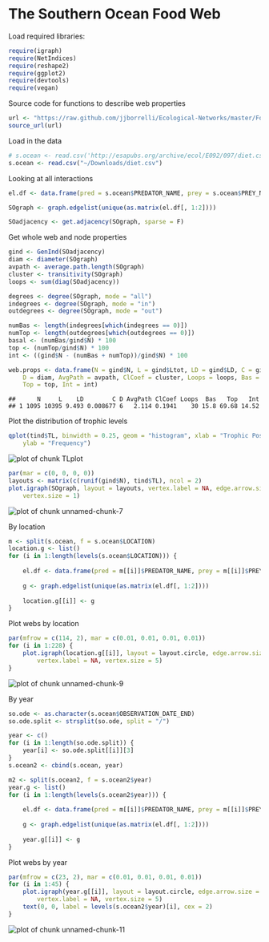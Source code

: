 The Southern Ocean Food Web
========================================================




Load required libraries: 


```r
require(igraph)
require(NetIndices)
require(reshape2)
require(ggplot2)
require(devtools)
require(vegan)
```


Source code for functions to describe web properties


```r
url <- "https://raw.github.com/jjborrelli/Ecological-Networks/master/Food%20Webs/Rscripts/web_functions.R"
source_url(url)
```



Load in the data


```r
# s.ocean <- read.csv('http://esapubs.org/archive/ecol/E092/097/diet.csv')
s.ocean <- read.csv("~/Downloads/diet.csv")
```


Looking at all interactions


```r
el.df <- data.frame(pred = s.ocean$PREDATOR_NAME, prey = s.ocean$PREY_NAME)

SOgraph <- graph.edgelist(unique(as.matrix(el.df[, 1:2])))

SOadjacency <- get.adjacency(SOgraph, sparse = F)
```


Get whole web and node properties


```r
gind <- GenInd(SOadjacency)
diam <- diameter(SOgraph)
avpath <- average.path.length(SOgraph)
cluster <- transitivity(SOgraph)
loops <- sum(diag(SOadjacency))

degrees <- degree(SOgraph, mode = "all")
indegrees <- degree(SOgraph, mode = "in")
outdegrees <- degree(SOgraph, mode = "out")

numBas <- length(indegrees[which(indegrees == 0)])
numTop <- length(outdegrees[which(outdegrees == 0)])
basal <- (numBas/gind$N) * 100
top <- (numTop/gind$N) * 100
int <- ((gind$N - (numBas + numTop))/gind$N) * 100

web.props <- data.frame(N = gind$N, L = gind$Ltot, LD = gind$LD, C = gind$C, 
    D = diam, AvgPath = avpath, ClCoef = cluster, Loops = loops, Bas = basal, 
    Top = top, Int = int)
```


```
##      N     L    LD        C D AvgPath ClCoef Loops  Bas   Top   Int
## 1 1095 10395 9.493 0.008677 6   2.114 0.1941    30 15.8 69.68 14.52
```





Plot the distribution of trophic levels

```r
qplot(tind$TL, binwidth = 0.25, geom = "histogram", xlab = "Trophic Position", 
    ylab = "Frequency")
```

![plot of chunk TLplot](figure/TLplot.png) 




```r
par(mar = c(0, 0, 0, 0))
layouts <- matrix(c(runif(gind$N), tind$TL), ncol = 2)
plot.igraph(SOgraph, layout = layouts, vertex.label = NA, edge.arrow.size = 0.5, 
    vertex.size = 1)
```

![plot of chunk unnamed-chunk-7](figure/unnamed-chunk-7.png) 




By location


```r
m <- split(s.ocean, f = s.ocean$LOCATION)
location.g <- list()
for (i in 1:length(levels(s.ocean$LOCATION))) {
    
    el.df <- data.frame(pred = m[[i]]$PREDATOR_NAME, prey = m[[i]]$PREY_NAME)
    
    g <- graph.edgelist(unique(as.matrix(el.df[, 1:2])))
    
    location.g[[i]] <- g
}
```


Plot webs by location


```r
par(mfrow = c(114, 2), mar = c(0.01, 0.01, 0.01, 0.01))
for (i in 1:228) {
    plot.igraph(location.g[[i]], layout = layout.circle, edge.arrow.size = 0.5, 
        vertex.label = NA, vertex.size = 5)
}
```

![plot of chunk unnamed-chunk-9](figure/unnamed-chunk-9.png) 



By year


```r
so.ode <- as.character(s.ocean$OBSERVATION_DATE_END)
so.ode.split <- strsplit(so.ode, split = "/")

year <- c()
for (i in 1:length(so.ode.split)) {
    year[i] <- so.ode.split[[i]][3]
}
s.ocean2 <- cbind(s.ocean, year)

m2 <- split(s.ocean2, f = s.ocean2$year)
year.g <- list()
for (i in 1:length(levels(s.ocean2$year))) {
    
    el.df <- data.frame(pred = m[[i]]$PREDATOR_NAME, prey = m[[i]]$PREY_NAME)
    
    g <- graph.edgelist(unique(as.matrix(el.df[, 1:2])))
    
    year.g[[i]] <- g
}
```


Plot webs by year

```r
par(mfrow = c(23, 2), mar = c(0.01, 0.01, 0.01, 0.01))
for (i in 1:45) {
    plot.igraph(year.g[[i]], layout = layout.circle, edge.arrow.size = 0.5, 
        vertex.label = NA, vertex.size = 5)
    text(0, 0, label = levels(s.ocean2$year)[i], cex = 2)
}
```

![plot of chunk unnamed-chunk-11](figure/unnamed-chunk-11.png) 

